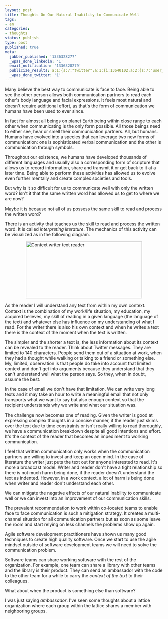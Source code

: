 ```yaml
---
layout: post
title: Thoughts On Our Natural Inability to Communicate Well
tags:
- en
categories:
- thoughts
status: publish
type: post
published: true
meta:
  jabber_published: '1336328277'
  _wpas_done_linkedin: '1'
  email_notification: '1336328279'
  publicize_results: a:1:{s:7:"twitter";a:1:{i:13640102;a:2:{s:7:"user_id";s:10:"snscaimito";s:7:"post_id";s:18:"199201359956951041";}}}
  _wpas_done_twitter: '1'
---
```

Many believe the best way to communicate is face to face. Being able to see the other person allows both communication partners to read each other's body language and facial expressions. It feels most natural and doesn't require additional effort, as that's the form of communication we humans have been used to ever since.

In fact for almost all beings on planet Earth being within close range to each other when communicating is the only form possible. All those beings need to either see, hear or smell their communication partners. All, but humans. Humans have evolved into a species that can leverage two new forms of communication: one is sophisticated verbal communication and the other is communication through symbols.

Throughout our existence, we humans have developed thousands of different languages and usually also a corresponding form of scripture that allows us to record information, share and transmit it or get back to it at a later time. Being able to perform these activities has allowed us to evolve even further mentally and create complex societies and tools.

But why is it so difficult for us to communicate well with only the written word? Isn't it that the same written word has allowed us to get to where we are now?

Maybe it is because not all of us possess the same skill to read and process the written word?

There is an activity that teaches us the skill to read and process the written word. It is called <em>interpreting literature</em>. The mechanics of this activity can be visualized as in the following diagram.

<img style="display:block;margin-left:auto;margin-right:auto;" src="http://stephanschwab.files.wordpress.com/2012/05/context-writer-text-reader.png" alt="Context writer text reader" title="context-writer-text-reader.png" border="0" width="371" height="182" />

As the reader I will understand any text from within my own context. Context is the combination of my work/life situation, my education, my acquired believes, my skill of reading in a given language (the language of the text) and whatever else has influence on my understanding of what I read. For the writer there is also his own context and when he writes a text there is the context of the moment when the text is written.

The simpler and the shorter a text is, the less information about its context can be revealed to the reader. Think about Twitter messages. They are limited to 140 characters. People send them out of a situation at work, when they had a thought while walking or talking to a friend or something else. My, limited, observation is that people do take into account that limited context and don't get into arguments because they understand that they can't understand well what the person says. So they, when in doubt, assume the best.

In the case of email we don't have that limitation. We can write very long texts and it may take an hour to write a meaningful email that not only transports what we want to say but also enough context so that the recipient understands why we write and what our situation was.

The challenge now becomes one of reading. Given the writer is good at expressing complex thoughts in a concise manner, if the reader just skims over the text due to time constraints or isn't really willing to read thoroughly, we have a communication breakdown despite all good intentions and effort. It's the context of the reader that becomes an impediment to working communication.

I feel that written communication only works when the communication partners are  willing to invest and keep an open mind. In the case of literature the writer just puts the text out for anyone interested to read. It's more a broadcast model. Writer and reader don't have a tight relationship so there is not much harm being done, if the reader doesn't understand the text as indented. However, in a work context, a lot of harm is being done when writer and reader don't understand each other.

We can mitigate the negative effects of our natural inability to communicate well or we can invest into an improvement of our communication skills.

The prevalent recommendation to work within co-located teams to enable face to face communication is such a mitigation strategy. It creates a multi-channel situation for all communication partners but as soon as some leave the room and start relying on less channels the problems show up again.

Agile software development practitioners have shown us many good techniques to create high quality software. Once we start to use the agile mindset outside of software development teams we will need to solve the communication problem. 

Software teams can share working software with the rest of the organization. For example, one team can share a library with other teams and the library is their product. They can send an ambassador with the code to the other team for a while to carry the <em>context of the text</em> to their colleagues.

What about when the product is something else than software?

I was just saying <em>ambassador</em>. I've seen some thoughts about a lattice organization where each group within the lattice shares a member with neighboring groups.
